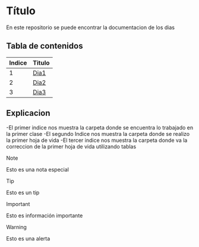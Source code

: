 # Título
En este repositorio se puede encontrar la documentacion de los dias 

## Tabla de contenidos
| Indice | Titulo  |
|--|--|
| 1 | [Dia1](Dia1) |
| 2 | [Dia2](Dia2) |
| 3 | [Dia3](Dia3) |



## Explicacion
-El primer indice nos muestra la carpeta donde se encuentra lo trabajado en la primer clase
-El segundo Indice nos muestra la carpeta donde se realizo la primer hoja de vida
-El tercer indice nos muestra la carpeta donde va la correccion de la primer hoja de vida utilizando tablas


> [!NOTE]
>Esto es una nota especial

> [!TIP]
> Esto es un tip

> [!IMPORTANT]  
> Esto es información importante

> [!WARNING]  
> Esto es una alerta
